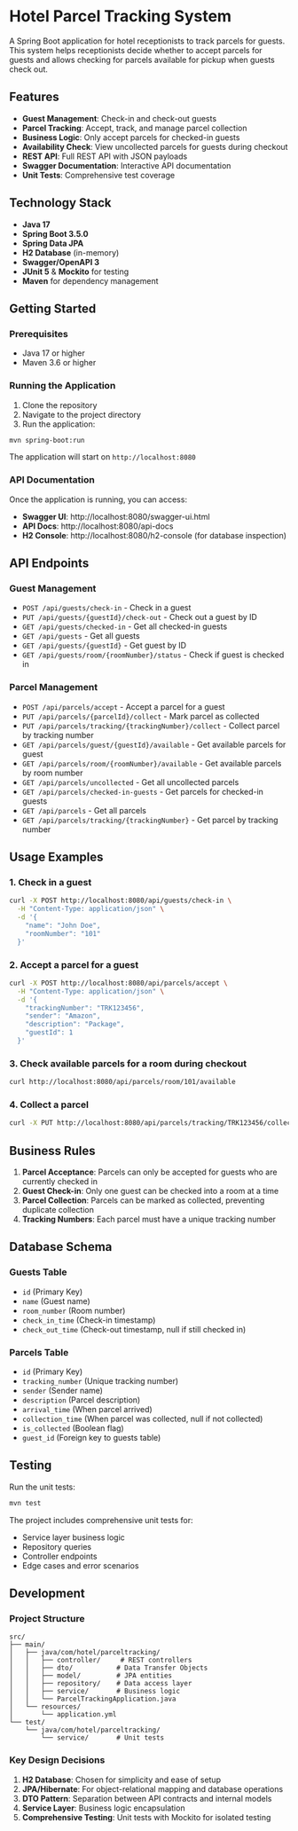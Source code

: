 # Hotel Parcel Tracking System

A Spring Boot application for hotel receptionists to track parcels for guests. This system helps receptionists decide whether to accept parcels for guests and allows checking for parcels available for pickup when guests check out.

## Features

- **Guest Management**: Check-in and check-out guests
- **Parcel Tracking**: Accept, track, and manage parcel collection
- **Business Logic**: Only accept parcels for checked-in guests
- **Availability Check**: View uncollected parcels for guests during checkout
- **REST API**: Full REST API with JSON payloads
- **Swagger Documentation**: Interactive API documentation
- **Unit Tests**: Comprehensive test coverage

## Technology Stack

- **Java 17**
- **Spring Boot 3.5.0**
- **Spring Data JPA**
- **H2 Database** (in-memory)
- **Swagger/OpenAPI 3**
- **JUnit 5** & **Mockito** for testing
- **Maven** for dependency management

## Getting Started

### Prerequisites

- Java 17 or higher
- Maven 3.6 or higher

### Running the Application

1. Clone the repository
2. Navigate to the project directory
3. Run the application:

```bash
mvn spring-boot:run
```

The application will start on `http://localhost:8080`

### API Documentation

Once the application is running, you can access:

- **Swagger UI**: http://localhost:8080/swagger-ui.html
- **API Docs**: http://localhost:8080/api-docs
- **H2 Console**: http://localhost:8080/h2-console (for database inspection)

## API Endpoints

### Guest Management

- `POST /api/guests/check-in` - Check in a guest
- `PUT /api/guests/{guestId}/check-out` - Check out a guest by ID
- `GET /api/guests/checked-in` - Get all checked-in guests
- `GET /api/guests` - Get all guests
- `GET /api/guests/{guestId}` - Get guest by ID
- `GET /api/guests/room/{roomNumber}/status` - Check if guest is checked in

### Parcel Management

- `POST /api/parcels/accept` - Accept a parcel for a guest
- `PUT /api/parcels/{parcelId}/collect` - Mark parcel as collected
- `PUT /api/parcels/tracking/{trackingNumber}/collect` - Collect parcel by tracking number
- `GET /api/parcels/guest/{guestId}/available` - Get available parcels for guest
- `GET /api/parcels/room/{roomNumber}/available` - Get available parcels by room number
- `GET /api/parcels/uncollected` - Get all uncollected parcels
- `GET /api/parcels/checked-in-guests` - Get parcels for checked-in guests
- `GET /api/parcels` - Get all parcels
- `GET /api/parcels/tracking/{trackingNumber}` - Get parcel by tracking number

## Usage Examples

### 1. Check in a guest

```bash
curl -X POST http://localhost:8080/api/guests/check-in \
  -H "Content-Type: application/json" \
  -d '{
    "name": "John Doe",
    "roomNumber": "101"
  }'
```

### 2. Accept a parcel for a guest

```bash
curl -X POST http://localhost:8080/api/parcels/accept \
  -H "Content-Type: application/json" \
  -d '{
    "trackingNumber": "TRK123456",
    "sender": "Amazon",
    "description": "Package",
    "guestId": 1
  }'
```

### 3. Check available parcels for a room during checkout

```bash
curl http://localhost:8080/api/parcels/room/101/available
```

### 4. Collect a parcel

```bash
curl -X PUT http://localhost:8080/api/parcels/tracking/TRK123456/collect
```

## Business Rules

1. **Parcel Acceptance**: Parcels can only be accepted for guests who are currently checked in
2. **Guest Check-in**: Only one guest can be checked into a room at a time
3. **Parcel Collection**: Parcels can be marked as collected, preventing duplicate collection
4. **Tracking Numbers**: Each parcel must have a unique tracking number

## Database Schema

### Guests Table
- `id` (Primary Key)
- `name` (Guest name)
- `room_number` (Room number)
- `check_in_time` (Check-in timestamp)
- `check_out_time` (Check-out timestamp, null if still checked in)

### Parcels Table
- `id` (Primary Key)
- `tracking_number` (Unique tracking number)
- `sender` (Sender name)
- `description` (Parcel description)
- `arrival_time` (When parcel arrived)
- `collection_time` (When parcel was collected, null if not collected)
- `is_collected` (Boolean flag)
- `guest_id` (Foreign key to guests table)

## Testing

Run the unit tests:

```bash
mvn test
```

The project includes comprehensive unit tests for:
- Service layer business logic
- Repository queries
- Controller endpoints
- Edge cases and error scenarios

## Development

### Project Structure

```
src/
├── main/
│   ├── java/com/hotel/parceltracking/
│   │   ├── controller/     # REST controllers
│   │   ├── dto/           # Data Transfer Objects
│   │   ├── model/         # JPA entities
│   │   ├── repository/    # Data access layer
│   │   ├── service/       # Business logic
│   │   └── ParcelTrackingApplication.java
│   └── resources/
│       └── application.yml
└── test/
    └── java/com/hotel/parceltracking/
        └── service/       # Unit tests
```

### Key Design Decisions

1. **H2 Database**: Chosen for simplicity and ease of setup
2. **JPA/Hibernate**: For object-relational mapping and database operations
3. **DTO Pattern**: Separation between API contracts and internal models
4. **Service Layer**: Business logic encapsulation
5. **Comprehensive Testing**: Unit tests with Mockito for isolated testing
